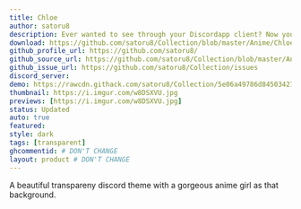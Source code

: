 ```yaml
---
title: Chloe
author: satoru8
description: Ever wanted to see through your Discordapp client? Now you can!
download: https://github.com/satoru8/Collection/blob/master/Anime/Chloe.theme.css
github_profile_url: https://github.com/satoru8/
github_source_url: https://github.com/satoru8/Collection/blob/master/Anime/Chloe.theme.css
github_issue_url: https://github.com/satoru8/Collection/issues
discord_server:
demo: https://rawcdn.githack.com/satoru8/Collection/5e06a49786d8450342741bd673e418eeda3baafe/Anime/Chloe.theme.css
thumbnail: https://i.imgur.com/w8DSXVU.jpg
previews: [https://i.imgur.com/w8DSXVU.jpg]
status: Updated
auto: true
featured: 
style: dark
tags: [transparent]
ghcommentid: # DON'T CHANGE
layout: product # DON'T CHANGE
---
```

A beautiful transpareny discord theme with a gorgeous anime girl as that background.